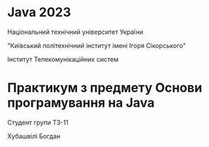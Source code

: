 # Java 2023 
Національний технічний університет України

"Київський політехнічний інститут імені Ігоря Сікорського"

Інститут Телекомунікаційних систем

# Практикум з предмету Основи програмування на Java 
Студент групи ТЗ-11

Хубашвілі Богдан
 
